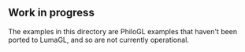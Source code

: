 ## Work in progress

The examples in this directory are PhiloGL examples that haven't been ported
to LumaGL, and so are not currently operational.
